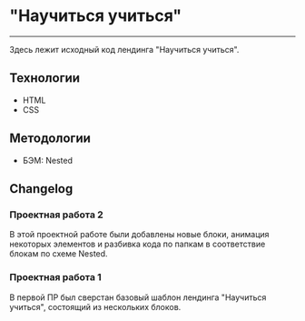# "Научиться учиться"
------
Здесь лежит исходный код лендинга "Научиться учиться".

## Технологии
- HTML
- CSS

## Методологии
- БЭМ: Nested

## Changelog
### Проектная работа 2
В этой проектной работе были добавлены новые блоки, анимация некоторых элементов и разбивка кода по папкам в соответствие блокам по схеме Nested.

### Проектная работа 1
В первой ПР был сверстан базовый шаблон лендинга "Научиться учиться", состоящий из нескольких блоков.
